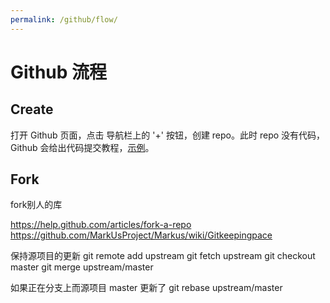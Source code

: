 ```yaml
---
permalink: /github/flow/
---
```


# Github 流程


## Create

打开 Github 页面，点击 导航栏上的 '+' 按钮，创建 repo。此时 repo 没有代码，Github 会给出代码提交教程，[示例](https://github.com/yanxyz/new-repository)。


## Fork

fork别人的库

https://help.github.com/articles/fork-a-repo
https://github.com/MarkUsProject/Markus/wiki/Gitkeepingpace

保持源项目的更新
git remote add upstream <url>
git fetch upstream
git checkout master
git merge upstream/master

如果正在分支上而源项目 master 更新了
git rebase upstream/master
